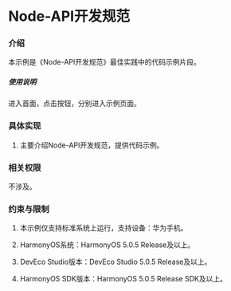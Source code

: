 # Node-API开发规范

### 介绍

本示例是《Node-API开发规范》最佳实践中的代码示例片段。

##### 使用说明

进入首面，点击按钮，分别进入示例页面。


### 具体实现

1. 主要介绍Node-API开发规范，提供代码示例。

### 相关权限

不涉及。

### 约束与限制

1. 本示例仅支持标准系统上运行，支持设备：华为手机。

2. HarmonyOS系统：HarmonyOS 5.0.5 Release及以上。

3. DevEco Studio版本：DevEco Studio 5.0.5 Release及以上。

4. HarmonyOS SDK版本：HarmonyOS 5.0.5 Release SDK及以上。
